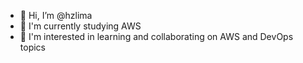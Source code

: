 - 👋 Hi, I’m @hzlima
- 🌱 I'm currently studying AWS
- 👀 I'm interested in learning and collaborating on AWS and DevOps topics

<!---
hzlima/hzlima is a ✨ special ✨ repository because its `README.md` (this file) appears on your GitHub profile.
You can click the Preview link to take a look at your changes.
--->
